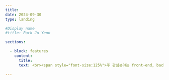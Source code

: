 ```yaml
---
title: 
date: 2024-09-30
type: landing

#Display name
#title: Park Ju Yeon

sections:

  - block: features
    content:
      title: 
      text: <br><span style="font-size:125%">주 관심분야는 front-end, back-end, database입니다.</span>

---
```

